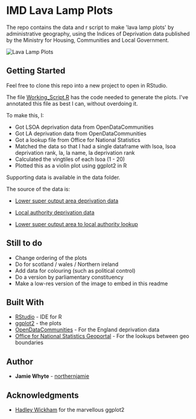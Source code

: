 # IMD Lava Lamp Plots

The repo contains the data and r script to make 'lava lamp plots' by administrative geography, using the Indices of Deprivation data published by the Ministry for Housing, Communities and Local Government.

![Lava Lamp Plots](https://github.com/northernjamie/imd-lava-lamps/blob/master/laimd.png)
## Getting Started

Feel free to clone this repo into a new project to open in RStudio. 

The file [Working_Script.R](https://github.com/northernjamie/imd-lava-lamps/blob/master/Working_Script.R) has the code needed to generate the plots. I've annotated this file as best I can, without overdoing it.

To make this, I:

* Got LSOA deprivation data from OpenDataCommunities
* Got LA deprivation data from OpenDataCommunities
* Got a lookup file from Office for National Statistics
* Matched the data so that I had a single dataframe with lsoa, lsoa deprivation rank, la, la name, la deprivation rank
* Calculated the vingtiles of each lsoa (1 - 20)
* Plotted this as a violin plot using ggplot2 in R


Supporting data is available in the data folder.

The source of the data is:

* [Lower super output area deprivation data](http://opendatacommunities.org/resource?uri=http%3A%2F%2Fopendatacommunities.org%2Fdata%2Fsocietal-wellbeing%2Fimd%2Findices)

* [Local authority deprivation data](http://opendatacommunities.org/resource?uri=http%3A%2F%2Fopendatacommunities.org%2Fdata%2Fsocietal-wellbeing%2Fimd%2Findicesbyla)

* [Lower super output area to local authority lookup](http://geoportal.statistics.gov.uk/datasets/output-area-to-local-authority-district-to-lower-layer-super-output-area-to-middle-layer-super-output-area-to-local-enterprise-partnership-april-2017-lookup-in-england-v2)

## Still to do

* Change ordering of the plots
* Do for scotland / wales / Northern ireland
* Add data for colouring (such as political control)
* Do a version by parliamentary constituency
* Make a low-res version of the image to embed in this readme

## Built With

* [RStudio](https://www.rstudio.com/) - IDE for R
* [ggplot2](http://ggplot2.org/) - the plots
* [OpenDataCommunities](http://opendatacommunitiesorg) - For the England deprivation data
* [Office for National Statistics Geoportal](http://geoportal.statistics.gov.uk/) - For the lookups between geo boundaries

## Author

* **Jamie Whyte** - [northernjamie](https://twitter.com/northernjamie)

## Acknowledgments
* [Hadley Wickham](https://twitter.com/hadleywickham) for the marvellous ggplot2
